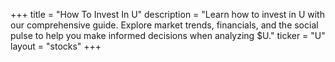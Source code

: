 +++
title = "How To Invest In U"
description = "Learn how to invest in U with our comprehensive guide. Explore market trends, financials, and the social pulse to help you make informed decisions when analyzing $U."
ticker = "U"
layout = "stocks"
+++

